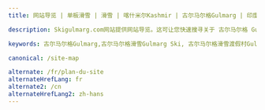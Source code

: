 ```yaml
---
title: 网站导览 | 单板滑雪 | 滑雪 | 喀什米尔Kashmir | 古尔马尔格Gulmarg | 印度India | Skigulmarg.com

description: Skigulmarg.com网站提供网站导览。这可让您快速搜寻关于 古尔马尔格 Gulmarg 滑雪 / 单板滑雪、酒店预订、全包滑雪套餐设备租赁及直升机滑雪预订....等的解答。

keywords: 古尔马尔格Gulmarg,古尔马尔格滑雪Gulmarg Ski, 古尔马尔格滑雪渡假村Gulmarg Ski Resort, 喀什米尔滑雪Skiing in the Himalayas, 印度滑雪Skiing in India, 喜马拉雅Himalaya, 喀什米尔Kashmir, Skigulmarg.com

canonical: /site-map

alternate: /fr/plan-du-site
alternateHrefLang: fr
alternate2: /cn
alternateHrefLang2: zh-hans
---
```

